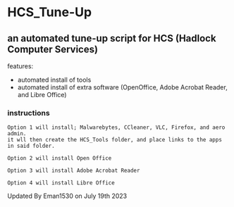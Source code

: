 # HCS_Tune-Up
an automated tune-up script for HCS (Hadlock Computer Services)
---
features:
* automated install of tools
* automated install of extra software (OpenOffice, Adobe Acrobat Reader, and Libre Office)
### instructions
>	
	Option 1 will install; Malwarebytes, CCleaner, VLC, Firefox, and aero admin.
	it wll then create the HCS_Tools folder, and place links to the apps in said folder.
	
	Option 2 will install Open Office
	
	Option 3 will install Adobe Acrobat Reader
	
	Option 4 will install Libre Office


Updated By Eman1530 on July 19th 2023